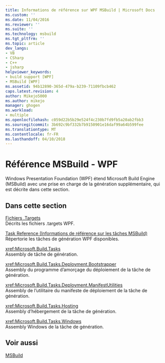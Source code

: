 ```yaml
---
title: Informations de référence sur WPF MSBuild | Microsoft Docs
ms.custom: ''
ms.date: 11/04/2016
ms.reviewer: ''
ms.suite: ''
ms.technology: msbuild
ms.tgt_pltfrm: ''
ms.topic: article
dev_langs:
- VB
- CSharp
- C++
- jsharp
helpviewer_keywords:
- build support [WPF]
- MSBuild [WPF]
ms.assetid: 94b12890-365d-479a-b239-71109fbcb462
caps.latest.revision: 4
author: Mikejo5000
ms.author: mikejo
manager: ghogen
ms.workload:
- multiple
ms.openlocfilehash: c059d22b5b29e524f4c230b7fd9fb5a20ab2fbb3
ms.sourcegitcommit: 3b692c9bf332b7b9150901e16daf99a64b599fee
ms.translationtype: MT
ms.contentlocale: fr-FR
ms.lasthandoff: 04/10/2018
---
```

# <a name="wpf-msbuild-reference"></a>Référence MSBuild - WPF
Windows Presentation Foundation (WPF) étend Microsoft Build Engine (MSBuild) avec une prise en charge de la génération supplémentaire, qui est décrite dans cette section.  
  
## <a name="in-this-section"></a>Dans cette section  
 [Fichiers .Targets](../msbuild/wpf-dot-targets-files.md)  
 Décrits les fichiers .targets WPF.  
  
 [Task Reference (Informations de référence sur les tâches MSBuild)](../msbuild/wpf-msbuild-task-reference.md)  
 Répertorie les tâches de génération WPF disponibles.  
  
 <xref:Microsoft.Build.Tasks>  
 Assembly de tâche de génération.  
  
 <xref:Microsoft.Build.Tasks.Deployment.Bootstrapper>  
 Assembly du programme d’amorçage du déploiement de la tâche de génération.  
  
 <xref:Microsoft.Build.Tasks.Deployment.ManifestUtilities>  
 Assembly de l’utilitaire du manifeste de déploiement de la tâche de génération.  
  
 <xref:Microsoft.Build.Tasks.Hosting>  
 Assembly d’hébergement de la tâche de génération.  
  
 <xref:Microsoft.Build.Tasks.Windows>  
 Assembly Windows de la tâche de génération.  
  
## <a name="see-also"></a>Voir aussi  
 [MSBuild](../msbuild/msbuild.md)